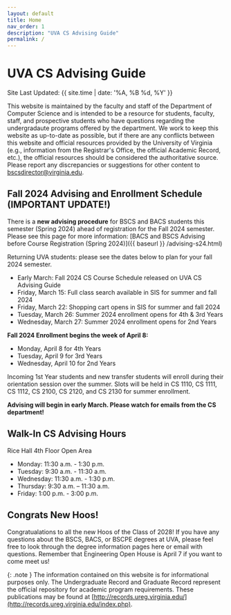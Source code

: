 ```yaml
---
layout: default
title: Home
nav_order: 1
description: "UVA CS Advising Guide"
permalink: /
---
```


# UVA CS Advising Guide

Site Last Updated: {{ site.time | date: '%A, %B %d, %Y' }}

This website is maintained by the faculty and staff of the Department of Computer Science and is intended to be a resource for students, faculty, staff, and prospective students who have questions regarding the undergradaute programs offered by the department.  We work to keep this website as up-to-date as possible, but if there are any conflicts between this website and official resources provided by the University of Virginia (e.g., information from the Registrar's Office, the official Academic Record, etc.), the official resources should be considered the authoritative source.  Please report any discrepancies or suggestions for other content to [bscsdirector@virginia.edu](mailto:bscsdirector@virginia.edu).


## Fall 2024 Advising and Enrollment Schedule (IMPORTANT UPDATE!)

There is a __new advising procedure__ for BSCS and BACS students this semester (Spring 2024) ahead of registration for the Fall 2024 semester.  Please see this page for more information: [BACS and BSCS Advising before Course Registration (Spring 2024)]({{ baseurl }} /advising-s24.html)

Returning UVA students: please see the dates below to plan for your fall 2024 semester.

- Early March: Fall 2024 CS Course Schedule released on UVA CS Advising Guide
- Friday, March 15: Full class search available in SIS for summer and fall 2024
- Friday, March 22: Shopping cart opens in SIS for summer and fall 2024
- Tuesday, March 26: Summer 2024 enrollment opens for 4th & 3rd Years
- Wednesday, March 27: Summer 2024 enrollment opens for 2nd Years

__Fall 2024 Enrollment begins the week of April 8:__

- Monday, April 8 for 4th Years
- Tuesday, April 9 for 3rd Years
- Wednesday, April 10 for 2nd Years

Incoming 1st Year students and new transfer students will enroll during their orientation session over the summer.  Slots will be held in CS 1110, CS 1111, CS 1112, CS 2100, CS 2120, and CS 2130 for summer enrollment.

__Advising will begin in early March.  Please watch for emails from the CS department!__ 

## Walk-In CS Advising Hours

Rice Hall 4th Floor Open Area

- Monday: 11:30 a.m. - 1:30 p.m. 
- Tuesday: 9:30 a.m. - 11:30 a.m.
- Wednesday: 11:30 a.m. - 1:30 p.m. 
- Thursday: 9:30 a.m. – 11:30 a.m. 
- Friday: 1:00 p.m. - 3:00 p.m. 

## Congrats New Hoos!

Congratualations to all the new Hoos of the Class of 2028!  If you have any questions about the BSCS, BACS, or BSCPE degrees at UVA, please feel free to look through the degree information pages here or email with questions.  Remember that Engineering Open House is April 7 if you want to come meet us!


{: .note }
The information contained on this website is for informational purposes only. The Undergraduate Record and Graduate Record represent the official repository for academic program requirements. These publications may be found at [http://records.ureg.virginia.edu/](http://records.ureg.virginia.edu/index.php).